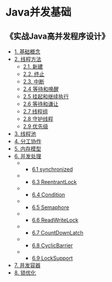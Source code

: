 # Java并发基础

## 《实战Java高并发程序设计》

- [1. 基础概念](https://github.com/SkyYongFly/Thread/blob/master/note/1%E5%9F%BA%E7%A1%80%E6%A6%82%E5%BF%B5/introduction.md)
- [2. 线程方法]()
	- [2.1. 新建](https://github.com/SkyYongFly/Thread/blob/master/note/2%20%E7%BA%BF%E7%A8%8B%E6%96%B9%E6%B3%95/2.1%20%E6%96%B0%E5%BB%BA%E7%BA%BF%E7%A8%8B/new.md)
	- [2.2. 终止](https://github.com/SkyYongFly/Thread/blob/master/note/2%20%E7%BA%BF%E7%A8%8B%E6%96%B9%E6%B3%95/2.2%20%E7%BB%88%E6%AD%A2%E7%BA%BF%E7%A8%8B/stop.md)
	- [2.3. 中断](https://github.com/SkyYongFly/Thread/blob/master/note/2%20%E7%BA%BF%E7%A8%8B%E6%96%B9%E6%B3%95/2.3%20%E7%BA%BF%E7%A8%8B%E4%B8%AD%E6%96%AD/interruption.md)
	- [2.4  等待和唤醒](https://github.com/SkyYongFly/Thread/blob/master/note/2%20%E7%BA%BF%E7%A8%8B%E6%96%B9%E6%B3%95/2.4%20%E7%AD%89%E5%BE%85%E5%94%A4%E9%86%92/waitNotify.md)
	- [2.5 挂起和继续执行](https://github.com/SkyYongFly/Thread/blob/master/note/2%20%E7%BA%BF%E7%A8%8B%E6%96%B9%E6%B3%95/2.5%20%E6%8C%82%E8%B5%B7/suspendResume.md)
	- [2.6 等待和谦让](https://github.com/SkyYongFly/Thread/blob/master/note/2%20%E7%BA%BF%E7%A8%8B%E6%96%B9%E6%B3%95/2.6%20%E7%AD%89%E5%BE%85%E8%B0%A6%E8%AE%A9/joinYield.md)
	- [2.7 线程组](https://github.com/SkyYongFly/Thread/blob/master/note/2%20%E7%BA%BF%E7%A8%8B%E6%96%B9%E6%B3%95/2.7%20%E7%BA%BF%E7%A8%8B%E7%BB%84/threadGroup.md)
	- [2.8 守护线程](https://github.com/SkyYongFly/Thread/blob/master/note/2%20%E7%BA%BF%E7%A8%8B%E6%96%B9%E6%B3%95/2.8%20%E5%AE%88%E6%8A%A4%E7%BA%BF%E7%A8%8B/daemon.md)
	- [2.9 优先级](https://github.com/SkyYongFly/Thread/blob/master/note/2%20%E7%BA%BF%E7%A8%8B%E6%96%B9%E6%B3%95/2.9%20%E4%BC%98%E5%85%88%E7%BA%A7/priority.md)
- [3. 线程池](https://github.com/SkyYongFly/Thread/blob/master/note/3%E7%BA%BF%E7%A8%8B%E6%B1%A0/threadPool.md)
- [4. 分工协作](https://github.com/SkyYongFly/Thread/blob/master/note/4%E5%88%86%E5%B7%A5%E5%8D%8F%E4%BD%9C/forkJoin.md)
- [5. 内存模型]()
- [6. 并发处理](#head83)
	- - [6.1 synchronized](https://github.com/SkyYongFly/Thread/blob/master/note/6%E5%B9%B6%E5%8F%91%E5%B7%A5%E5%85%B7/6.1synchronized/synchronized.md)
	- - [6.3 ReentrantLock](https://github.com/SkyYongFly/Thread/blob/master/note/6%E5%B9%B6%E5%8F%91%E5%B7%A5%E5%85%B7/6.3%E5%8F%AF%E5%86%B2%E5%85%A5%E9%94%81ReentrantLock/6.3%E5%8F%AF%E5%86%B2%E5%85%A5%E9%94%81ReentrantLock.md)
	- - [6.4 Condition](https://github.com/SkyYongFly/Thread/blob/master/note/6%E5%B9%B6%E5%8F%91%E5%B7%A5%E5%85%B7/6.4%E9%87%8D%E5%85%A5%E9%94%81%E7%AD%89%E5%BE%85%E9%80%9A%E7%9F%A5Condition/6.4%E9%87%8D%E5%85%A5%E9%94%81%E7%AD%89%E5%BE%85%E9%80%9A%E7%9F%A5Condition.md)
	- - [6.5 Semaphore](https://github.com/SkyYongFly/Thread/blob/master/note/6%E5%B9%B6%E5%8F%91%E5%B7%A5%E5%85%B7/6.5%E4%BF%A1%E5%8F%B7%E9%87%8FSemaphore/6.5%E4%BF%A1%E5%8F%B7%E9%87%8FSemaphore.md)
	- - [6.6 ReadWriteLock](https://github.com/SkyYongFly/Thread/blob/master/note/6%E5%B9%B6%E5%8F%91%E5%B7%A5%E5%85%B7/6.6%E8%AF%BB%E5%86%99%E9%94%81ReadWriteLock/6.6%E8%AF%BB%E5%86%99%E9%94%81ReadWriteLock.md)
	- - [6.7 CountDownLatch](https://github.com/SkyYongFly/Thread/blob/master/note/6%E5%B9%B6%E5%8F%91%E5%B7%A5%E5%85%B7/6.7%E5%80%92%E8%AE%A1%E6%97%B6%E5%99%A8CountDownLatch/6.7%E5%80%92%E8%AE%A1%E6%97%B6%E5%99%A8CountDownLatch.md)
	- - [6.8 CyclicBarrier](https://github.com/SkyYongFly/Thread/blob/master/note/6%E5%B9%B6%E5%8F%91%E5%B7%A5%E5%85%B7/6.8%E5%BE%AA%E7%8E%AF%E6%A0%85%E6%A0%8FCyclicBarrier/6.8%E5%BE%AA%E7%8E%AF%E6%A0%85%E6%A0%8FCyclicBarrier.md)
	- - [6.9 LockSupport](https://github.com/SkyYongFly/Thread/blob/master/note/6%E5%B9%B6%E5%8F%91%E5%B7%A5%E5%85%B7/6.9%E7%BA%BF%E7%A8%8B%E9%98%BB%E5%A1%9E%E5%B7%A5%E5%85%B7%E7%B1%BBLockSupport/6.9%E7%BA%BF%E7%A8%8B%E9%98%BB%E5%A1%9E%E5%B7%A5%E5%85%B7%E7%B1%BBLockSupport.md)
- [7. 并发容器](https://github.com/SkyYongFly/Thread/blob/master/note/7JDK%E7%9A%84%E5%B9%B6%E5%8F%91%E5%AE%B9%E5%99%A8/7JDK%E7%9A%84%E5%B9%B6%E5%8F%91%E5%AE%B9%E5%99%A8.md)
- [8. 锁优化](https://github.com/SkyYongFly/Thread/blob/master/note/8%E9%94%81%E7%9A%84%E4%BC%98%E5%8C%96%E5%8F%8A%E6%B3%A8%E6%84%8F%E4%BA%8B%E9%A1%B9/8%E9%94%81%E7%9A%84%E4%BC%98%E5%8C%96%E5%8F%8A%E6%B3%A8%E6%84%8F%E4%BA%8B%E9%A1%B9.md)
